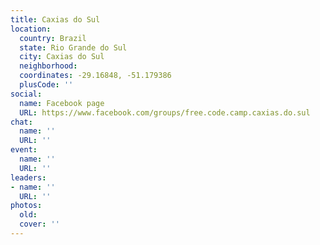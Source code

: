 ```yaml
---
title: Caxias do Sul
location:
  country: Brazil
  state: Rio Grande do Sul
  city: Caxias do Sul
  neighborhood: 
  coordinates: -29.16848, -51.179386
  plusCode: ''
social:
  name: Facebook page
  URL: https://www.facebook.com/groups/free.code.camp.caxias.do.sul
chat:
  name: ''
  URL: ''
event:
  name: ''
  URL: ''
leaders:
- name: ''
  URL: ''
photos:
  old: 
  cover: ''
---
```

